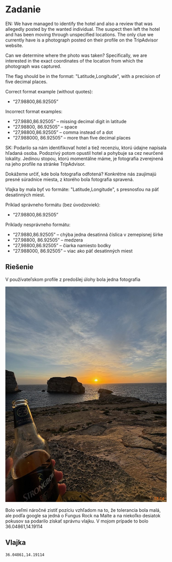 # Zadanie

EN: We have managed to identify the hotel and also a review that was allegedly posted by the wanted individual. The suspect then left the hotel and has been moving through unspecified locations. The only clue we currently have is a photograph posted on their profile on the TripAdvisor website.

Can we determine where the photo was taken? Specifically, we are interested in the exact coordinates of the location from which the photograph was captured.

The flag should be in the format: "Latitude,Longitude", with a precision of five decimal places.

Correct format example (without quotes):

- “27.98800,86.92505”

Incorrect format examples:

- “27.9880,86.92505” – missing decimal digit in latitude
- “27.98800, 86.92505” – space
- “27,98800,86.92505” – comma instead of a dot
- “27.988000, 86.92505” – more than five decimal places

SK: Podarilo sa nám identifikovať hotel a tiež recenziu, ktorú údajne napísala hľadaná osoba. Podozrivý potom opustil hotel a pohybuje sa cez neurčené lokality. Jedinou stopou, ktorú momentálne máme, je fotografia zverejnená na jeho profile na stránke TripAdvisor.

Dokážeme určiť, kde bola fotografia odfotená? Konkrétne nás zaujímajú presné súradnice miesta, z ktorého bola fotografia spravená.

Vlajka by mala byť vo formáte: "Latitude,Longitude", s presnosťou na päť desatinných miest.

Príklad správneho formátu (bez úvodzoviek):

- “27.98800,86.92505”

Príklady nesprávneho formátu:

- “27.9880,86.92505” – chýba jedna desatinná číslica v zemepisnej šírke
- “27.98800, 86.92505” – medzera
- “27,98800,86.92505” – čiarka namiesto bodky
- “27.988000, 86.92505” – viac ako päť desatinných miest

## Riešenie

V používateľskom profile z predošlej úlohy bola jedna fotografia 

![Caption](caption.jpg "Caption")

Bolo veľmi náročné zistiť pozíciu vzhľadom na to, že tolerancia bola malá, ale podľa google sa jedná o Fungus Rock na Malte a na niekoľko desiatok pokusov sa podarilo získať správnu vlajku. V mojom prípade to bolo 36.04861,14.19114

## Vlajka

```
36.04861,14.19114
```
